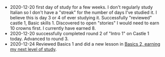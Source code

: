 * 2020-12-20 first day of study for a few weeks. I don't regularly study Italian so I don't have a "streak" for the number of days I've studied it. I believe this is day 3 or 4 of ever studying it.  Successfully "reviewed" castle 1, Basic skills 1. Discovered to open "stories" I would need to earn 10 crowns first. I currently have earned 8. <br>
* 2020-12-20 successfully completed round 2 of "Intro 1" on Castle 1 today. Advanced to round 3. <br>
* 2020-12-24 Reviewed Basics 1 and did a new lesson in [Basics 2, earning my next level of study](https://github.com/EO4wellness/T-I-L/blob/main/polyglot/italiano/castle-1/Basics-2.md).<br>

